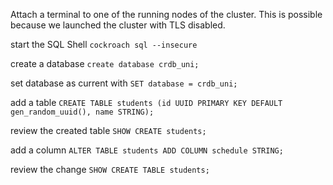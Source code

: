 Attach a terminal to one of the running nodes of the cluster.
This is possible because we launched the cluster with TLS disabled.

start the SQL Shell `cockroach sql --insecure`

create a database `create database crdb_uni;`

set database as current with `SET database = crdb_uni;`

add a table `CREATE TABLE students (id UUID PRIMARY KEY DEFAULT gen_random_uuid(), name STRING);`

review the created table `SHOW CREATE students;`

add a column `ALTER TABLE students ADD COLUMN schedule STRING;`

review the change `SHOW CREATE TABLE students;`
